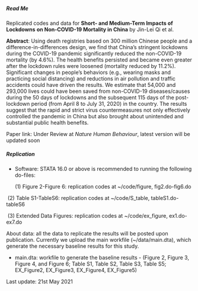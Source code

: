 



##### Read Me

Replicated codes and data for **Short- and Medium-Term Impacts of Lockdowns** **on Non-COVID-19 Mortality in China** by Jin-Lei Qi et al.

**Abstract**: Using death registries based on 300 million Chinese people and a difference-in-differences design, we find that China’s stringent lockdowns during the COVID-19 pandemic significantly reduced the non-COVID-19 mortality (by 4.6%). The health benefits persisted and became even greater after the lockdown rules were loosened (mortality reduced by 11.2%). Significant changes in people’s behaviors (e.g., wearing masks and practicing social distancing) and reductions in air pollution and traffic accidents could have driven the results. We estimate that 54,000 and 293,000 lives could have been saved from non-COVID-19 diseases/causes during the 50 days of lockdowns and the subsequent 115 days of the post-lockdown period (from April 8 to July 31, 2020) in the country. The results suggest that the rapid and strict virus countermeasures not only effectively controlled the pandemic in China but also brought about unintended and substantial public health benefits.

Paper link: Under Review at *Nature Human Behaviour*, latest version will be updated soon

##### Replication

- Software: STATA 16.0 or above is recommended to running the following do-files:

  (1) Figure 2-Figure 6: replication codes at ~/code/figure, fig2.do-fig6.do 

​     (2) Table S1-TableS6: replication codes at ~/code/S_table, tableS1.do-tableS6

​     (3) Extended Data Figures: replication codes at ~/code/ex_figure, ex1.do-ex7.do

About data: all the data to replicate the results will be posted upon publication. Currently we upload the main workfile (~/data/main.dta), which generate the necessary baseline results for this study.

- main.dta: workfile to generate the baseline results - (Figure 2, Figure 3, Figure 4, and Figure 6; Table S1, Table S2, Table S3, Table S5; EX_Figure2, EX_Figure3, EX_Figure4, EX_Figure5)

Last update: 21st May 2021